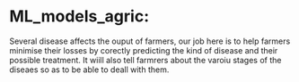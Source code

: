 # ML_models_agric:
Several disease affects the ouput of farmers, our job here is to help farmers minimise their losses by corectly predicting the kind of disease and their possible treatment.
It wiill also tell farmrers about the varoiu stages of the diseaes so as to be able to deall with them.
